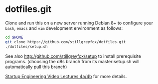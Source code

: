dotfiles.git
============
Clone and run this on a new server running Debian 8+
to configure your `bash`, `emacs` and `vim`
development environment as follows:

```sh
cd $HOME
git clone https://github.com/stillgreyfox/dotfiles.git
./dotfiles/setup.sh
```

See also http://github.com/stillgreyfox/setup to install prerequisite programs.
(choosing the d8s branch from its master:setup.sh will automatically pull this branch)

[Startup Engineering Video Lectures 4a/4b](https://class.coursera.org/startup-001/lecture/index)
for more details.
